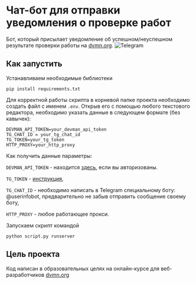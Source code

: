# Чат-бот для отправки уведомления о проверке работ 

Бот, который присылает уведомление об успешном/неуспешном результате проверки работы на [dvmn.org](https://dvmn.org/modules/).
![Telegram](https://dvmn.org/media/reviews.jpg)

## Как запустить
 Устанавливаем необходимые библиотеки
 ```
 pip install requirements.txt
```
 
Для корректной работы скрипта в корневой папке проекта необходимо создать файл с именем `.env`. Открыв его с помощью любого текстового редактора, необходимо указать данные в следующем формате (без кавычек):
 ```
DEVMAN_API_TOKEN=your_devman_api_token
TG_CHAT_ID = your_tg_chat_id
TG_TOKEN=your_tg_token
HTTP_PROXY=your_http_proxy
```

Как получить данные параметры: 

`DEVMAN_API_TOKEN` - находится [здесь](https://dvmn.org/api/docs/), если вы авторизованы.

`TG_TOKEN` - [инструкция](https://smmplanner.com/blog/otlozhennyj-posting-v-telegram/), 

`TG_CHAT_ID` - необходимо написать в Telegram специальному боту: @userinfobot, предварительно не забыв отправить сообщение своему боту,

`HTTP_PROXY` - любое работающее прокси.


 Запускаем скрипт командой 
 ```
 python script.py runserver
 ```

 
## Цель проекта
 Код написан в образовательных целях на онлайн-курсе для веб-разработчиков [dvmn.org](https://dvmn.org/modules/) 
